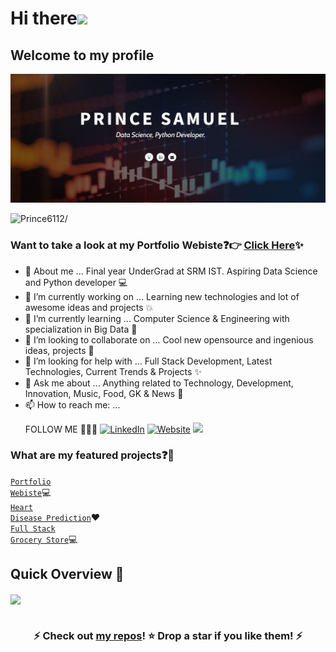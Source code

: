 # Hi there<img src="https://raw.githubusercontent.com/iampavangandhi/iampavangandhi/master/gifs/Hi.gif" width="30px">
## Welcome to my profile

<p align="center">
  <img src="webpage capture.JPG">
</p>

<p><img src=https://komarev.com/ghpvc/?username=Prince6112 alt=Prince6112/></p>


### Want to take a look at my Portfolio Webiste:question::point_right: [Click Here](https://prince6112.github.io/Portfolio-Prince/):sparkles:

- 📢 About me ... Final year UnderGrad at SRM IST. Aspiring Data Science and Python developer 💻
- 🔭 I’m currently working on ... Learning new technologies and lot of awesome ideas and projects 💥
- 🌱 I’m currently learning ... Computer Science & Engineering with specialization in Big Data 🤩 
- 🤝 I’m looking to collaborate on ... Cool new opensource and ingenious ideas, projects 🎯
- 🤔 I’m looking for help with ... Full Stack Development, Latest Technologies, Current Trends & Projects ✨
- 💬 Ask me about ... Anything related to Technology, Development, Innovation, Music, Food, GK & News 🥇
- 📫 How to reach me: ... <p> FOLLOW ME 🤗😁🙂 <a href="https://www.linkedin.com/in/prince-samuvel"><img src="https://img.shields.io/badge/LinkedIn--_.svg?style=social&logo=linkedin" alt="LinkedIn"></a> <a href="https://prince6112.github.io/Portfolio-Prince/"><img src="https://img.shields.io/website?logoColor=white&up_color=blue&up_message=visit%20now&url=https://prince6112.github.io/Portfolio-Prince/" alt="Website"></a> <a href="mailto:prince.sam.ss@gmail.com"><img src="https://img.shields.io/badge/email-mail%20now-blue"></a></p> 


### What are my featured projects:question::rocket:
<code>[Portfolio Webiste](https://github.com/Prince6112/Portfolio-Prince)</code>:computer:     
<code>[Heart Disease Prediction](https://github.com/Prince6112/Heart-Disease-Prediction)</code>:heart:  
<code>[Full Stack Grocery Store](https://github.com/Prince6112/Full-Stack-Grocery-Store)</code>:computer: 


<!-- <b>My GitHub contributions as a Game of Life</b>

[![GitHub Game of Life](https://github4life.herokuapp.com/AkshayAnil1080.gif?z=6)](https://github4life.herokuapp.com/AkshayAnil1080) -->


## Quick Overview 📝
<!--
<a href="https://github.com/hackcoderr/github-readme-stats">
  <img align="center" src="https://github-readme-stats.anuraghazra1.vercel.app/api?username=Prince6112&show_icons=true&include_all_commits=true&theme=radical" alt="Akshay's github stats" />
</a>
-->

<a href="https://github.com/AkshayAnil1080/github-readme-stats">
  <img align="center" src="https://github-readme-stats.anuraghazra1.vercel.app/api/top-langs/?username=Prince6112&layout=compact&theme=radical" />
</a>

# <h3 align="center"><b>⚡ Check out <a href="https://github.com/Prince6112?tab=repositories">my repos</a>! ⭐ Drop a star if you like them! ⚡</b></h3>



<!--
**Prince6112/Prince6112** is a ✨ _special_ ✨ repository because its `README.md` (this file) appears on your GitHub profile.

Here are some ideas to get you started:

- 🔭 I’m currently working on ...
- 🌱 I’m currently learning ...
- 👯 I’m looking to collaborate on ...
- 🤔 I’m looking for help with ...
- 💬 Ask me about ...
- 📫 How to reach me: ...
- 😄 Pronouns: ...
- ⚡ Fun fact: ...
-->
